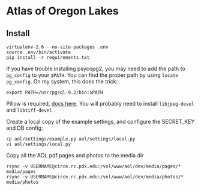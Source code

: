 # Atlas of Oregon Lakes

## Install

    virtualenv-2.6 --no-site-packages .env 
    source .env/bin/activate
    pip install -r requirements.txt

If you have trouble installing psycopg2, you may need to add the path to
`pg_config` to your `$PATH`. You can find the proper path by using `locate pg_config`.
On my system, this does the trick:

    export PATH=/usr/pgsql-9.2/bin:$PATH

Pillow is required, [docs here](https://github.com/python-imaging/Pillow). You
will probably need to install `libjpeg-devel` and `libtiff-devel`

Create a local copy of the example settings, and configure the SECRET_KEY and DB config:
    
    cp aol/settings/example.py aol/settings/local.py
    vi aol/settings/local.py

Copy all the AOL pdf pages and photos to the media dir

    rsync -v USERNAME@circe.rc.pdx.edu:/vol/www/aol/dev/media/pages/* media/pages
    rsync -v USERNAME@circe.rc.pdx.edu:/vol/www/aol/dev/media/photos/* media/photos
